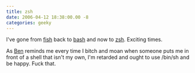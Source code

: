 ```yaml
---
title: zsh
date: 2006-04-12 18:38:00.00 -8
categories: geeky
---
```

I've gone from [fish](http://roo.no-ip.org/fish/) back to [bash](http://www.gnu.org/software/bash/) and now to [zsh](http://zsh.sourceforge.net/FAQ/zshfaq01.html#l4). Exciting times.


As [Ben](http://www.electricfork.com/) reminds me every time I bitch and moan when someone puts me in front of a shell that isn't my own, I'm retarded and ought to use /bin/sh and be happy. Fuck that.


